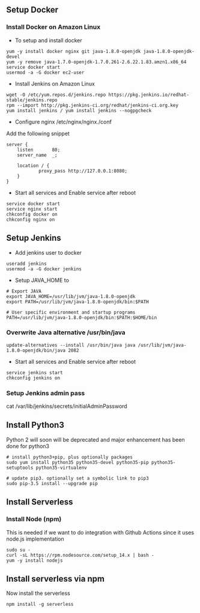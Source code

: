 ## Setup Docker

### Install Docker on Amazon Linux

- To setup and install docker
```
yum -y install docker nginx git java-1.8.0-openjdk java-1.8.0-openjdk-devel
yum -y remove java-1.7.0-openjdk-1.7.0.261-2.6.22.1.83.amzn1.x86_64
service docker start
usermod -a -G docker ec2-user
```

- Install Jenkins on Amazon Linux

```
wget -O /etc/yum.repos.d/jenkins.repo https://pkg.jenkins.io/redhat-stable/jenkins.repo
rpm --import http://pkg.jenkins-ci.org/redhat/jenkins-ci.org.key
yum install jenkins / yum install jenkins --nogpgcheck
```

- Configure nginx /etc/nginx/nginx./conf

Add the following snippet

```
server {
    listen       80;
    server_name  _;

    location / {
            proxy_pass http://127.0.0.1:8080;
    }
}
```

- Start all services and Enable service after reboot

```
service docker start
service nginx start
chkconfig docker on
chkconfig nginx on
```

## Setup Jenkins

- Add jenkins user to docker

```
useradd jenkins
usermod -a -G docker jenkins
```

- Setup JAVA_HOME to 
```
# Export JAVA
export JAVA_HOME=/usr/lib/jvm/java-1.8.0-openjdk
export PATH=/usr/lib/jvm/java-1.8.0-openjdk/bin:$PATH

# User specific environment and startup programs
PATH=/usr/lib/jvm/java-1.8.0-openjdk/bin:$PATH:$HOME/bin
```

### Overwrite Java alternative /usr/bin/java
``
update-alternatives --install /usr/bin/java java /usr/lib/jvm/java-1.8.0-openjdk/bin/java 2082
``

- Start all services and Enable service after reboot

```
service jenkins start
chkconfig jenkins on
```

### Setup Jenkins admin pass
cat /var/lib/jenkins/secrets/initialAdminPassword

## Install Python3
Python 2 will soon will be deprecated and major enhancement has been done for python3

```
# install python3+pip, plus optionally packages
sudo yum install python35 python35-devel python35-pip python35-setuptools python35-virtualenv

# update pip3. optionally set a symbolic link to pip3
sudo pip-3.5 install --upgrade pip
```

## Install Serverless

### Install Node (npm)

This is needed if we want to do integration with Github Actions since it uses node.js implementation
```
sudo su -
curl -sL https://rpm.nodesource.com/setup_14.x | bash -
yum -y install nodejs
```

## Install serverless via npm

Now install the serverless
```
npm install -g serverless
```
